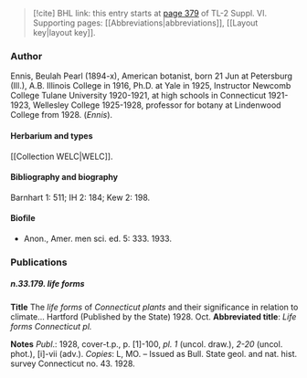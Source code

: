 > [!cite] BHL link: this entry starts at [page 379](https://www.biodiversitylibrary.org/item/103835#page/389/mode/1up) of TL-2 Suppl. VI.
> Supporting pages: [[Abbreviations|abbreviations]], [[Layout key|layout key]].

### Author

Ennis, Beulah Pearl (1894-x), American botanist, born 21 Jun at Petersburg (Ill.), A.B. Illinois College in 1916, Ph.D. at Yale in 1925, Instructor Newcomb College Tulane University 1920-1921, at high schools in Connecticut 1921-1923, Wellesley College 1925-1928, professor for botany at Lindenwood College from 1928. (*Ennis*).

#### Herbarium and types

[[Collection WELC|WELC]].

#### Bibliography and biography

Barnhart 1: 511; IH 2: 184; Kew 2: 198.

#### Biofile

- Anon., Amer. men sci. ed. 5: 333. 1933.

### Publications

##### n.33.179. life forms

**Title**
The *life forms* of *Connecticut plants* and their significance in relation to climate... Hartford (Published by the State) 1928. Oct.
**Abbreviated title**: *Life forms Connecticut pl.*

**Notes**
*Publ*.: 1928, cover-t.p., p. \[1\]-100, *pl. 1* (uncol. draw.), *2-20* (uncol. phot.), \[i\]-vii (adv.).
*Copies*: L, MO. – Issued as Bull. State geol. and nat. hist. survey Connecticut no. 43. 1928.

